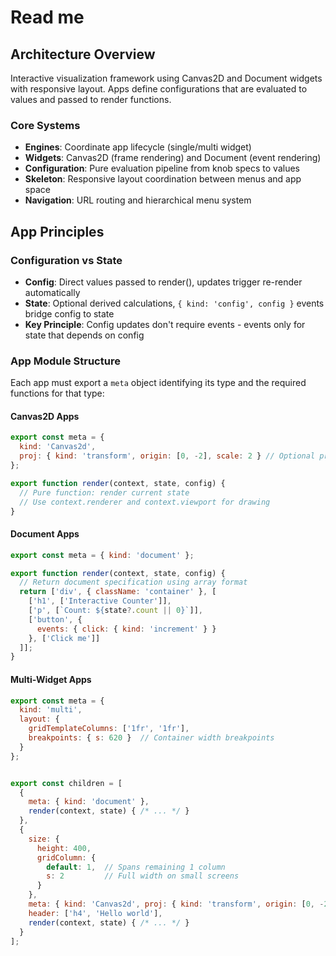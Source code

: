 # Read me

## Architecture Overview

Interactive visualization framework using Canvas2D and Document widgets with responsive layout. Apps define configurations that are evaluated to values and passed to render functions.

### Core Systems

- **Engines**: Coordinate app lifecycle (single/multi widget)
- **Widgets**: Canvas2D (frame rendering) and Document (event rendering)
- **Configuration**: Pure evaluation pipeline from knob specs to values
- **Skeleton**: Responsive layout coordination between menus and app space
- **Navigation**: URL routing and hierarchical menu system

## App Principles

### Configuration vs State
- **Config**: Direct values passed to render(), updates trigger re-render automatically
- **State**: Optional derived calculations, `{ kind: 'config', config }` events bridge config to state
- **Key Principle**: Config updates don't require events - events only for state that depends on config

### App Module Structure

Each app must export a `meta` object identifying its type and the required functions for that type:

#### Canvas2D Apps
```javascript
export const meta = {
  kind: 'Canvas2d',
  proj: { kind: 'transform', origin: [0, -2], scale: 2 } // Optional projection constraints
};

export function render(context, state, config) {
  // Pure function: render current state
  // Use context.renderer and context.viewport for drawing
}
```

#### Document Apps

```javascript
export const meta = { kind: 'document' };

export function render(context, state, config) {
  // Return document specification using array format
  return ['div', { className: 'container' }, [
    ['h1', ['Interactive Counter']],
    ['p', [`Count: ${state?.count || 0}`]],
    ['button', {
      events: { click: { kind: 'increment' } }
    }, ['Click me']]
  ]];
}
```

#### Multi-Widget Apps
```javascript
export const meta = {
  kind: 'multi',
  layout: {
    gridTemplateColumns: ['1fr', '1fr'],
    breakpoints: { s: 620 }  // Container width breakpoints
  }
};


export const children = [
  {
    meta: { kind: 'document' },
    render(context, state) { /* ... */ }
  },
  {
    size: {
      height: 400,
      gridColumn: {
        default: 1,  // Spans remaining 1 column
        s: 2         // Full width on small screens
      }
    },
    meta: { kind: 'Canvas2d', proj: { kind: 'transform', origin: [0, -2], scale: 2 } },
    header: ['h4', 'Hello world'],
    render(context, state) { /* ... */ }
  }
];
```

